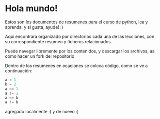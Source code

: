 # Hola mundo!

Estos son los documentos de resumenes para el curso de python, lea y aprenda, y 
si gusta, ayude! :)

Aqui encontrara organizado por directorios cada una de las lecciones, con su correspondiente resumen y ficheros relacionados.

Puede navegar libremente por los contenidos, y descargar los archivos, asi como hacer un fork del repositorio


Dentro de los resumenes en ocaciones se coloca código, como se ve a continuación:

```python
a = 1
b = 2
a == 1
a != 1
a == b
a != b
```
agregado localmente :)
y de nuevo :)

